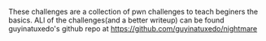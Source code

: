 These challenges are a collection of pwn challenges to teach beginers the basics. ALl of the challenges(and a better writeup) can be found guyinatuxedo's github repo at https://github.com/guyinatuxedo/nightmare
